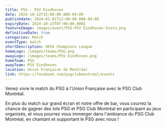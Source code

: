 ```yaml
---
title: PSG - PSV Eindhoven
date: 2024-10-22T15:00:00.000-04:00
publishdate: 2024-01-01T12:00:00.000-04:00
expiryDate: 2024-10-23T07:00:00.000Z
featureImage: images/event/PSG-PSV Eindhoven-Insta.png
definitiveDate: true
categories: Match
eventType: match
shortDescription: UEFA Champions League
homeLogo: /images/teams/PSG.png
awayLogo: /images/teams/PSV Eindhoven.png
homeTeam: PSG
awayTeam: PSV Eindhoven
location: Union Française de Montréal
link: https://facebook.com/psgclubmontreal/events
---
```


Venez vivre le match du PSG à l'Union Française avec le PSG Club Montréal.

En plus du match sur grand écran et notre offre de bar, vous courrez la chance de gagner des lots PSG et PSG Club Montréal en participant au jeux organisés, et vous pourrez vous immerger dans l'ambiance du PSG Club Montréal, en chantant et supportant le PSG avec nous !
